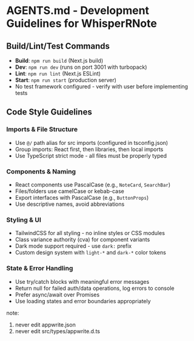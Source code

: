 # AGENTS.md - Development Guidelines for WhisperRNote

## Build/Lint/Test Commands
- **Build**: `npm run build` (Next.js build)
- **Dev**: `npm run dev` (runs on port 3001 with turbopack)
- **Lint**: `npm run lint` (Next.js ESLint)
- **Start**: `npm run start` (production server)
- No test framework configured - verify with user before implementing tests

## Code Style Guidelines

### Imports & File Structure
- Use `@/` path alias for src imports (configured in tsconfig.json)
- Group imports: React first, then libraries, then local imports
- Use TypeScript strict mode - all files must be properly typed

### Components & Naming
- React components use PascalCase (e.g., `NoteCard`, `SearchBar`)
- Files/folders use camelCase or kebab-case
- Export interfaces with PascalCase (e.g., `ButtonProps`)
- Use descriptive names, avoid abbreviations

### Styling & UI
- TailwindCSS for all styling - no inline styles or CSS modules
- Class variance authority (cva) for component variants
- Dark mode support required - use `dark:` prefix
- Custom design system with `light-*` and `dark-*` color tokens

### State & Error Handling
- Use try/catch blocks with meaningful error messages
- Return null for failed auth/data operations, log errors to console
- Prefer async/await over Promises
- Use loading states and error boundaries appropriately


note:

1. never edit appwrite.json
2. never edit src/types/appwrite.d.ts